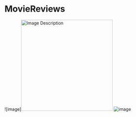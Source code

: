 # MovieReviews
![image]<img src="(https://github.com/masonlonoff/MovieReviews/assets/117112918/e790500a-6e5c-4a8a-9e7b-cd7ea70810b5)https://github.com/masonlonoff/MovieReviews/assets/117112918/e790500a-6e5c-4a8a-9e7b-cd7ea70810b5" width="300px" alt="Image Description">
![image](https://github.com/masonlonoff/MovieReviews/assets/117112918/615d6b12-e000-443c-9e7a-9fd78233e4ca)



